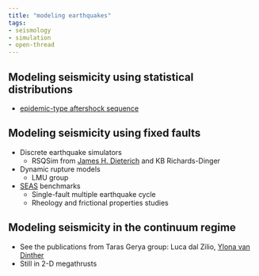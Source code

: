 ```yaml
---
title: "modeling earthquakes"
tags:
- seismology
- simulation
- open-thread
---
```


## Modeling seismicity using statistical distributions
- [epidemic-type aftershock sequence](notes/epidemic-type%20aftershock%20sequence.md)

## Modeling seismicity using fixed faults
- Discrete earthquake simulators
    - RSQSim from [James H. Dieterich](notes/James%20H.%20Dieterich.md) and KB Richards-Dinger
- Dynamic rupture models
    - LMU group
- [SEAS](notes/SEAS.md) benchmarks
    - Single-fault multiple earthquake cycle
    - Rheology and frictional properties studies

## Modeling seismicity in the continuum regime
- See the publications from Taras Gerya group: Luca dal Zilio, [Ylona van Dinther](notes/Ylona%20van%20Dinther.md)
- Still in 2-D megathrusts